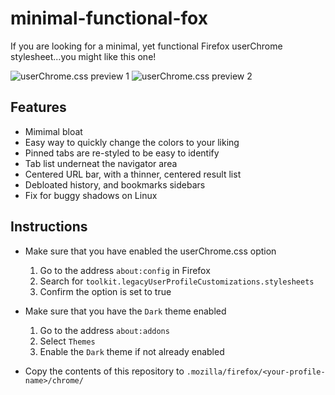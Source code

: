 # minimal-functional-fox

If you are looking for a minimal, yet functional Firefox userChrome stylesheet...you might like this one!

![userChrome.css preview 1](https://github.com/turing753/myuserchrome/blob/master/preview_1.png)
![userChrome.css preview 2](https://github.com/turing753/myuserchrome/blob/master/preview_2.png)

## Features

* Mimimal bloat
* Easy way to quickly change the colors to your liking
* Pinned tabs are re-styled to be easy to identify
* Tab list underneat the navigator area
* Centered URL bar, with a thinner, centered result list
* Debloated history, and bookmarks sidebars
* Fix for buggy shadows on Linux

## Instructions

* Make sure that you have enabled the userChrome.css option
  1. Go to the address `about:config` in Firefox
  2. Search for `toolkit.legacyUserProfileCustomizations.stylesheets`
  3. Confirm the option is set to true

* Make sure that you have the `Dark` theme enabled
  1. Go to the address `about:addons`
  2. Select `Themes`
  3. Enable the `Dark` theme if not already enabled

* Copy the contents of this repository to `.mozilla/firefox/<your-profile-name>/chrome/`
